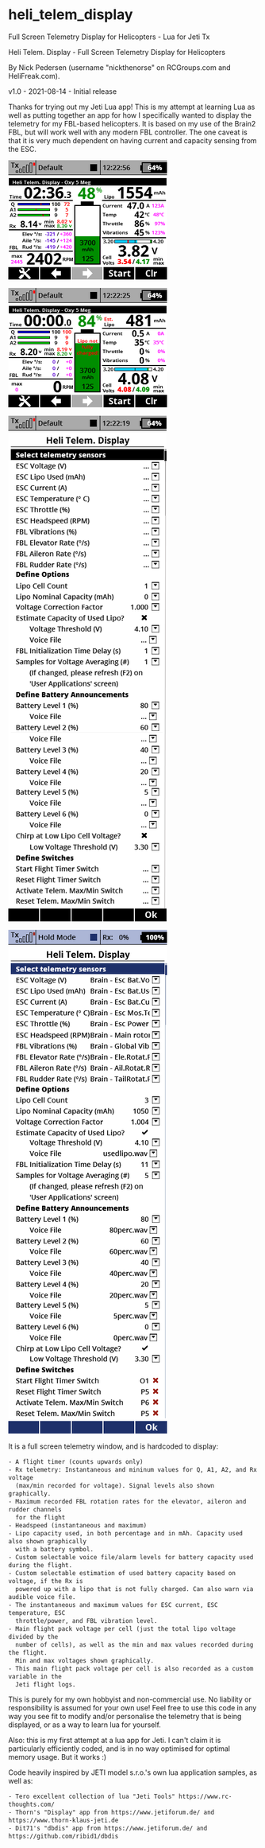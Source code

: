 # heli_telem_display
Full Screen Telemetry Display for Helicopters - Lua for Jeti Tx

Heli Telem. Display - Full Screen Telemetry Display for Helicopters

By Nick Pedersen (username "nickthenorse" on RCGroups.com and HeliFreak.com).

v1.0 - 2021-08-14 - Initial release

Thanks for trying out my Jeti Lua app! This is my attempt at learning Lua as well as 
putting together an app for how I specifically wanted to display the telemetry for my
FBL-based helicopters. It is based on my use of the Brain2 FBL, but will work well with
any modern FBL controller. The one caveat is that it is very much dependent on having
current and capacity sensing from the ESC.

![Screenshot Main Window](screenshot_main_window.png?raw=true "Screenshot Main Window")

![Screenshot Main Window, not fully charged lipo detected at startup](screenshot_not_fully_charged_lipo_at_startup.png?raw=true "Screenshot Main Window, not fully charged lipo detected at startup")

![Screenshot menu - Defaults](screenshot_menu_defaults.png?raw=true "Screenshot Menu - Defaults")

![Screenshot menu - Example of My Setup](screenshot_menu_example_setup.png?raw=true "Screenshot Menu - Example of my Setup")

 
It is a full screen telemetry window, and is hardcoded to display:

	- A flight timer (counts upwards only)
	- Rx telemetry: Instantaneous and mininum values for Q, A1, A2, and Rx voltage 
	  (max/min recorded for voltage). Signal levels also shown graphically.
	- Maximum recorded FBL rotation rates for the elevator, aileron and rudder channels 
	  for the flight
	- Headspeed (instantaneous and maximum)
	- Lipo capacity used, in both percentage and in mAh. Capacity used also shown graphically
	  with a battery symbol.
	- Custom selectable voice file/alarm levels for battery capacity used during the flight.
	- Custom selectable estimation of used battery capacity based on voltage, if the Rx is
	  powered up with a lipo that is not fully charged. Can also warn via audible voice file.
	- The instantaneous and maximum values for ESC current, ESC temperature, ESC 
	  throttle/power, and FBL vibration level.
	- Main flight pack voltage per cell (just the total lipo voltage divided by the
	  number of cells), as well as the min and max values recorded during the flight.
	  Min and max voltages shown graphically.
	- This main flight pack voltage per cell is also recorded as a custom variable in the
	  Jeti flight logs.
	  
This is purely for my own hobbyist and non-commercial use.	No liability or responsibility 
is assumed for your own use! Feel free to use this code in any way you see fit to modify 
and/or personalise the telemetry that is being displayed, or as a way to learn lua for yourself.

Also: this is my first attempt at a lua app for Jeti. I can't claim it is particularly
efficiently coded, and is in no way optimised for optimal memory usage. But it works :)

Code heavily inspired by JETI model s.r.o.'s own lua application samples, as well as:

	- Tero excellent collection of lua "Jeti Tools" https://www.rc-thoughts.com/
	- Thorn's "Display" app from https://www.jetiforum.de/ and https://www.thorn-klaus-jeti.de
	- Dit71's "dbdis" app from https://www.jetiforum.de/ and https://github.com/ribid1/dbdis
